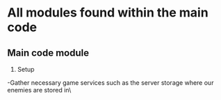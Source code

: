 # All modules found within the main code



## Main code module

1. Setup

-Gather necessary game services such as the server storage where our enemies are stored in\

